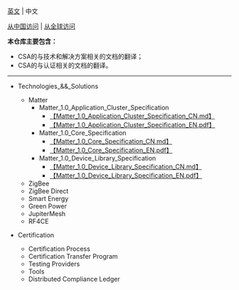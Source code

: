 [英文](./README.md) | 中文

[从中国访问](https://gitee.com/napoleon940911/CSA_Docs_Translation) | [从全球访问](https://github.com/Napoleon940911/CSA_Docs_Translation)

**本仓库主要包含：**
- CSA的与技术和解决方案相关的文档的翻译；
- CSA的与认证相关的文档的翻译。

---

- Technologies_&&_Solutions
	- Matter
		- Matter_1.0_Application_Cluster_Specification
			- [【Matter_1.0_Application_Cluster_Specification_CN.md】](./Technologies_&&_Solutions/Matter/Matter_1.0_Application_Cluster_Specification/Matter_1.0_Application_Cluster_Specification_CN.md)
			- [【Matter_1.0_Application_Cluster_Specification_EN.pdf】](./Technologies_&&_Solutions/Matter/Matter_1.0_Application_Cluster_Specification/Matter_1.0_Application_Cluster_Specification_EN.pdf)
		- Matter_1.0_Core_Specification
			- [【Matter_1.0_Core_Specification_CN.md】](./Technologies_&&_Solutions/Matter/Matter_1.0_Core_Specification/Matter_1.0_Core_Specification_CN.md)
			- [【Matter_1.0_Core_Specification_EN.pdf】](./Technologies_&&_Solutions/Matter/Matter_1.0_Core_Specification/Matter_1.0_Core_Specification_EN.pdf)
		- Matter_1.0_Device_Library_Specification
			- [【Matter_1.0_Device_Library_Specification_CN.md】](./Technologies_&&_Solutions/Matter/Matter_1.0_Device_Library_Specification/Matter_1.0_Device_Library_Specification_CN.md)
			- [【Matter_1.0_Device_Library_Specification_EN.pdf】](./Technologies_&&_Solutions/Matter/Matter_1.0_Device_Library_Specification/Matter_1.0_Device_Library_Specification_EN.pdf)
	- ZigBee
	- ZigBee Direct
	- Smart Energy
	- Green Power
	- JupiterMesh
	- RF4CE

- Certification
	- Certification Process
	- Certification Transfer Program
	- Testing Providers
	- Tools
	- Distributed Compliance Ledger
